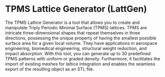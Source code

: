# TPMS Lattice Generator (LattGen)
The TPMS Lattice Generator is a tool that allows you to create and manipulate Triply Periodic Minimal Surface (TPMS) lattices. TPMS are intricate three-dimensional shapes that repeat themselves in three directions, possessing the unique property of having the smallest possible surface area for a given local volume. They have applications in aerospace engineering, biomedical engineering, structural weight reduction, and impact absorption. With this tool, you can generate up to 30 predefined TPMS patterns with uniform or graded density. Furthermore, it facilitates the import of existing meshes for lattice integration and enables the seamless export of the resulting object as an STL file.
